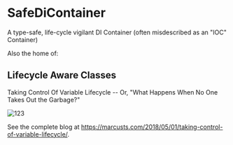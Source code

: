 # SafeDiContainer

A type-safe, life-cycle vigilant DI Container (often misdescribed as an "IOC" Container)

Also the home of:

## Lifecycle Aware Classes

Taking Control Of Variable Lifecycle -- Or, "What Happens When No One Takes Out the Garbage?"

![123](https://marcusts.com/wp-content/uploads/2018/05/lifecycle_interaction.png)

See the complete blog at https://marcusts.com/2018/05/01/taking-control-of-variable-lifecycle/.
